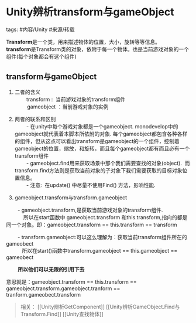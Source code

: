 # Unity辨析transform与gameObject

tags: #内容/Unity #来源/转载 


**Transform**是一个类，用来描述物体的位置，大小，旋转等等信息。  
**transform**是Transform类的对象，依附于每一个物体。也是当前游戏对象的一个组件(每个对象都会有这个组件)

## **transform与gameObject**

1. 二者的含义  
        transform :  当前游戏对象的transform组件  
   　  gameobject ：当前游戏对象的实例

2. 两者的联系和区别  
        - 在unity中每个游戏对象都是一个gameobject. monodevelop中的gameobject就代表着本脚本所依附的对象. 每个gameobject都包含各种各样的组件，但从这点可以看出transform是gameobject的一个组件，控制着gameobject的位置，缩放，和旋转，而且每个gameobject都有而且必有一个transform组件  
        - gameobject.find用来获取场景中那个我们需要查找的对象(object).  而transform.find方法则是获取当前对象的子对象下我们需要获取的目标对象位置信息。  
        - 注意:  在update() 中尽量不使用Find() 方法，影响性能.     

3. gameobject.transform与transform.gameobject

        - gameobject.transform,是获取当前游戏对象的transform组件.  
            所以在start函数中 gameobject.transform 和this.transform,指向的都是同一个对象。即：gameobject.transform == this.transform == transform

        - transform.gameobject:可以这么理解为：获取当前transform组件所在的gameobect  
           所以在start()函数中transform.gameobject == this.gameobject == gameobect

 　　**所以他们可以无限的引用下去**

意思就是：gameobject.transform == this.transform == gameobject.transform.gameobject.tranform == tranform.gameobect.transform

> 相关：
> [[Unity辨析GetComponent]]
> [[Unity辨析GameObject.Find与Transform.Find]]
> [[Unity查找物体]]
